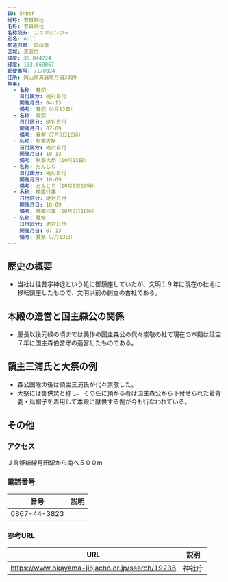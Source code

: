 ```yaml
---
ID: 5hDeF
総称: 春日神社
名称: 春日神社
名称読み: カスガジンジャ
別名: null
都道府県: 岡山県
区域: 真庭市
緯度: 35.044724
経度: 133.669067
郵便番号: 7170024
住所: 岡山県真庭市月田3019
祭事:
  - 名称: 春祭
    日付区分: 絶対日付
    開催月日: 04-13
    備考: 春祭（4月13日）
  - 名称: 夏祭
    日付区分: 絶対日付
    開催月日: 07-09
    備考: 夏祭（7月9日10時）
  - 名称: 秋季大祭
    日付区分: 絶対日付
    開催月日: 10-13
    備考: 秋季大祭（10月13日）
  - 名称: だんじり
    日付区分: 絶対日付
    開催月日: 10-09
    備考: だんじり（10月9日10時）
  - 名称: 神輿行事
    日付区分: 絶対日付
    開催月日: 10-09
    備考: 神輿行事（10月9日10時）
  - 名称: 夏祭
    日付区分: 絶対日付
    開催月日: 07-13
    備考: 夏祭（7月13日）
---
```


## 歴史の概要

- 当社は往昔字神退という処に御鎮座していたが、文明１９年に現在の社地に移転鎮座したもので、文明以前の創立の古社である。

## 本殿の造営と国主森公の関係

- 慶長以後元禄の頃までは美作の国主森公の代々崇敬の社で現在の本殿は延宝７年に国主森伯耆守の造営したものである。

## 領主三浦氏と大祭の例

- 森公国除の後は領主三浦氏が代々崇敬した。
- 大祭には御供焚と称し、その任に預かる者は国主森公から下付せられた着背剥・烏帽子を着用して本殿に献供する例が今も行なわれている。

## その他

### アクセス

ＪＲ姫新線月田駅から南へ５００m

### 電話番号

| 番号         | 説明 |
| ------------ | ---- |
| 0867-44-3823 |      |

### 参考URL

| URL                                             | 説明   |
| ----------------------------------------------- | ------ |
| https://www.okayama-jinjacho.or.jp/search/19236 | 神社庁 |
